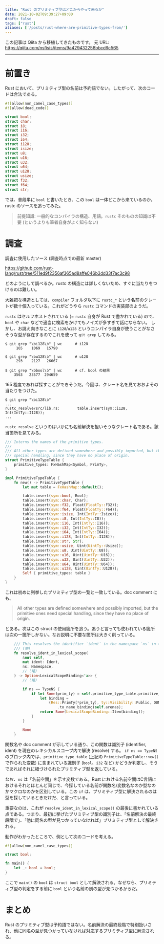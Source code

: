 ```yaml
---
title: "Rust のプリミティブ型はどこからやって来るか"
date: 2021-10-02T09:39:27+09:00
draft: false
tags: ["rust"]
aliases: ['/posts/rust-where-are-primitive-types-from/']
---
```


この記事は Qiita から移植してきたものです。
元 URL: https://qiita.com/nsfisis/items/9a429432258bbcd6c565


-----------------------------------



# 前置き

Rust において、プリミティブ型の名前は予約語でない。したがって、次のコードは合法である。

```rust
#![allow(non_camel_case_types)]
#![allow(dead_code)]

struct bool;
struct char;
struct i8;
struct i16;
struct i32;
struct i64;
struct i128;
struct isize;
struct u8;
struct u16;
struct u32;
struct u64;
struct u128;
struct usize;
struct f32;
struct f64;
struct str;
```

では、普段単に `bool` と書いたとき、この `bool` は一体どこから来ているのか。rustc のソースを追ってみた。

> 前提知識: 一般的なコンパイラの構造、用語。`rustc` そのものの知識は不要 (というよりも筆者自身がよく知らない)

# 調査

調査に使用したソース (調査時点での最新 master)

https://github.com/rust-lang/rust/tree/511ed9f2356af365ad8affe046b3dd33f7ac3c98

どのようにして調べるか。rustc の構造には詳しくないため、すぐに当たりをつけるのは難しい。

大雑把な構造としては、`compiler` フォルダ以下に `rustc_*` という名前のクレートが数十個入っている。これがどうやら `rustc` コマンドの実装部のようだ。

`rustc` はセルフホストされている (= `rustc` 自身が Rust で書かれている) ので、`bool` や `char` などで適当に検索をかけてもノイズが多すぎて話にならない。
しかし、お誂え向きなことに `i128`/`u128` というコンパイラ自身が使うことがなさそうな型が存在するのでこれを使って `git grep` してみる。

```
$ git grep "\bi128\b" | wc      # i128
     165    1069   15790

$ git grep "\bu128\b" | wc      # u128
     293    2127   26667

$ git grep "\bbool\b" | wc      # cf. bool の結果
    3563   23577  294659
```

165 程度であれば探すことができそうだ。今回は、クレート名を見ておおよその当たりをつけた。

```
$ git grep "\bi128\b"
...
rustc_resolve/src/lib.rs:        table.insert(sym::i128, Int(IntTy::I128));
...
```

`rustc_resolve` というのはいかにも名前解決を担いそうなクレート名である。該当箇所を見てみる。

```rust
/// Interns the names of the primitive types.
///
/// All other types are defined somewhere and possibly imported, but the primitive ones need
/// special handling, since they have no place of origin.
struct PrimitiveTypeTable {
    primitive_types: FxHashMap<Symbol, PrimTy>,
}

impl PrimitiveTypeTable {
    fn new() -> PrimitiveTypeTable {
        let mut table = FxHashMap::default();

        table.insert(sym::bool, Bool);
        table.insert(sym::char, Char);
        table.insert(sym::f32, Float(FloatTy::F32));
        table.insert(sym::f64, Float(FloatTy::F64));
        table.insert(sym::isize, Int(IntTy::Isize));
        table.insert(sym::i8, Int(IntTy::I8));
        table.insert(sym::i16, Int(IntTy::I16));
        table.insert(sym::i32, Int(IntTy::I32));
        table.insert(sym::i64, Int(IntTy::I64));
        table.insert(sym::i128, Int(IntTy::I128));
        table.insert(sym::str, Str);
        table.insert(sym::usize, Uint(UintTy::Usize));
        table.insert(sym::u8, Uint(UintTy::U8));
        table.insert(sym::u16, Uint(UintTy::U16));
        table.insert(sym::u32, Uint(UintTy::U32));
        table.insert(sym::u64, Uint(UintTy::U64));
        table.insert(sym::u128, Uint(UintTy::U128));
        Self { primitive_types: table }
    }
}
```

これは初めに列挙したプリミティブ型の一覧と一致している。doc comment にも、

> All other types are defined somewhere and possibly imported, but the primitive ones need special handling, since they have no place of origin.

とある。次はこの struct の使用箇所を追う。追うと言っても使われている箇所は次の一箇所しかない。なお説明に不要な箇所は大きく削っている。

```rust
    /// This resolves the identifier `ident` in the namespace `ns` in the current lexical scope.
    /// (略)
    fn resolve_ident_in_lexical_scope(
        &mut self,
        mut ident: Ident,
        ns: Namespace,
        // (略)
    ) -> Option<LexicalScopeBinding<'a>> {
        // (略)

        if ns == TypeNS {
            if let Some(prim_ty) = self.primitive_type_table.primitive_types.get(&ident.name) {
                let binding =
                    (Res::PrimTy(*prim_ty), ty::Visibility::Public, DUMMY_SP, ExpnId::root())
                        .to_name_binding(self.arenas);
                return Some(LexicalScopeBinding::Item(binding));
            }
        }

        None
    }
```

関数名や doc comment が示している通り、この関数は識別子 (identifier, ident) を現在のレキシカルスコープ内で解決 (resolve) する。
`if ns == TypeNS` のブロック内では、`primitive_type_table` (上記の `PrimitiveTypeTable::new()` で作られた変数) に含まれている識別子 (`bool`、`i32` など) かどうか判定し、そうであればそれに紐づけられたプリミティブ型を返している。

なお、`ns` は「名前空間」を示す変数である。Rust における名前空間はC言語におけるそれとほとんど同じで、今探している名前が関数名/変数名なのか型なのかマクロなのかを区別している。この `if` は、プリミティブ型に解決されるのは型を探しているときだけだ、と言っている。

重要なのは、これが `resolve_ident_in_lexical_scope()` の最後に書かれている点である。つまり、最初に挙げたプリミティブ型の識別子は、「名前解決の最終段階で」、「他に同名の型が見つかっていなければ」プリミティブ型として解決される。

動作がわかったところで、例として次のコードを考える。

```rust
#![allow(non_camel_case_types)]

struct bool;

fn main() {
    let _: bool = bool;
}
```

ここで `main()` の `bool` は `struct bool` として解決される。なぜなら、プリミティブ型の判定をする前に `bool` という名前の別の型が見つかるからだ。


# まとめ

Rust のプリミティブ型は予約語ではない。名前解決の最終段階で特別扱いされ、他に同名の型が見つかっていなければ対応するプリミティブ型に解決される。

